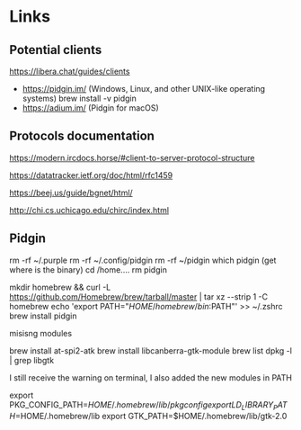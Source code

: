 # Links

##	Potential clients
https://libera.chat/guides/clients
 - https://pidgin.im/ (Windows, Linux, and other UNIX-like operating systems)
	brew install -v pidgin
 - https://adium.im/ (Pidgin for macOS)

##	Protocols documentation
https://modern.ircdocs.horse/#client-to-server-protocol-structure

https://datatracker.ietf.org/doc/html/rfc1459

https://beej.us/guide/bgnet/html/

http://chi.cs.uchicago.edu/chirc/index.html

##  Pidgin
rm -rf ~/.purple
rm -rf ~/.config/pidgin
rm -rf ~/pidgin
which pidgin (get where is the binary)
cd /home....
rm pidgin

mkdir homebrew && curl -L https://github.com/Homebrew/brew/tarball/master | tar xz --strip 1 -C homebrew
echo 'export PATH="$HOME/homebrew/bin:$PATH"' >> ~/.zshrc 
brew install pidgin

misisng modules

brew install at-spi2-atk
brew install libcanberra-gtk-module
brew list
dpkg -l | grep libgtk   

I still receive the warning on terminal, 
I also added the new modules in PATH

export PKG_CONFIG_PATH=$HOME/.homebrew/lib/pkgconfig
export LD_LIBRARY_PATH=$HOME/.homebrew/lib
export GTK_PATH=$HOME/.homebrew/lib/gtk-2.0